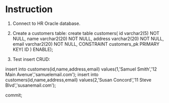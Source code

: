# Instruction

1. Connect to HR Oracle database.

2. Create a customers table: create table customers( id varchar2(5) NOT NULL, name varchar2(20) NOT NULL, address varchar2(20) NOT NULL, email varchar2(20) NOT NULL, CONSTRAINT customers_pk PRIMARY KEY( ID ) ENABLE);

3. Test insert CRUD:

insert into customers(id,name,address,email) values(1,'Samuel Smith','12 Main Avenue','samuelemail.com'); insert into customers(id,name,address,email) values(2,'Susan Concord','11 Steve Blvd','susanemail.com');

commit;

